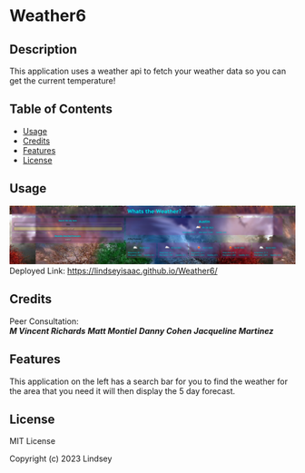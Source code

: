 # Weather6

## Description
This application uses a weather api to fetch your weather data so you can get the current temperature!
## Table of Contents

- [Usage](#usage)
- [Credits](#credits)
- [Features](#features)
- [License](#license)

## Usage
![alt text](assets/images/weathers.png)
Deployed Link: https://lindseyisaac.github.io/Weather6/
## Credits
Peer Consultation:<br>
***M Vincent Richards*** 
***Matt Montiel***
***Danny Cohen*** 
***Jacqueline Martinez*** 
## Features
This application on the left has a search bar for you to find the weather for the area that you need it will then display the 5 day forecast.
## License
MIT License

Copyright (c) 2023 Lindsey
